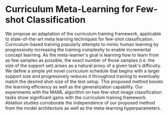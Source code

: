 # Curriculum Meta-Learning for Few-shot Classification

 We propose an adaptation of the curriculum training framework, applicable to state-of-the-art meta learning techniques for few-shot classification. Curriculum-based training popularly attempts to mimic human learning by progressively increasing the training complexity to enable incremental concept learning. As the meta-learner's goal is learning how to learn from as few samples as possible, the exact number of those samples (i.e. the size of the support set) arises as a natural proxy of a given task's difficulty. We define a simple yet novel curriculum schedule that begins with a larger support size and progressively reduces it throughout training to eventually match the desired shot-size of the test setup. This proposed method boosts the learning efficiency as well as the generalization capability. Our experiments with the MAML algorithm on two few-shot image classification tasks show significant gains with the curriculum training framework. Ablation studies corroborate the independence of our proposed method from the model architecture as well as the meta-learning hyperparameters.
